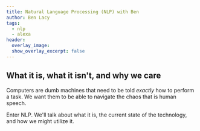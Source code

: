 ```yaml
---
title: Natural Language Processing (NLP) with Ben
author: Ben Lacy
tags:
  - nlp
  - alexa
header:
  overlay_image:
  show_overlay_excerpt: false
---
```


## What it is, what it isn't, and why we care

Computers are dumb machines that need to be told *exactly* how to perform a task. We want them to be able to navigate the chaos that is human speech.

Enter NLP. We'll talk about what it is, the current state of the technology, and how we might utilize it.